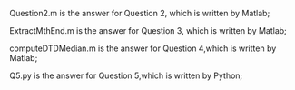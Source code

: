 Question2.m is the answer for Question 2, which is written by Matlab;

ExtractMthEnd.m is the answer for Question 3, which is written by Matlab;

computeDTDMedian.m is the answer for Question 4,which is written by Matlab;

Q5.py is the answer for Question 5,which is written by Python;

